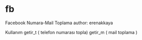 # fb
Facebook Numara-Mail Toplama 
author: erenakkaya


Kullanım 
getir_t ( telefon numarası topla)
getir_m ( mail toplama )
